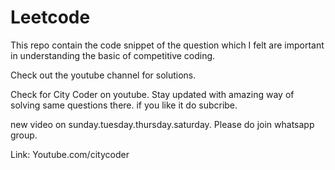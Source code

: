 # Leetcode

This repo contain the code snippet of the question which I felt are important in understanding the basic of competitive coding.

Check out the youtube channel for solutions.

Check for City Coder on youtube.
Stay updated with amazing way of solving same questions there.
if you like it do subcribe.

new video on sunday.tuesday.thursday.saturday.
Please do join whatsapp group.

Link:
Youtube.com/citycoder

